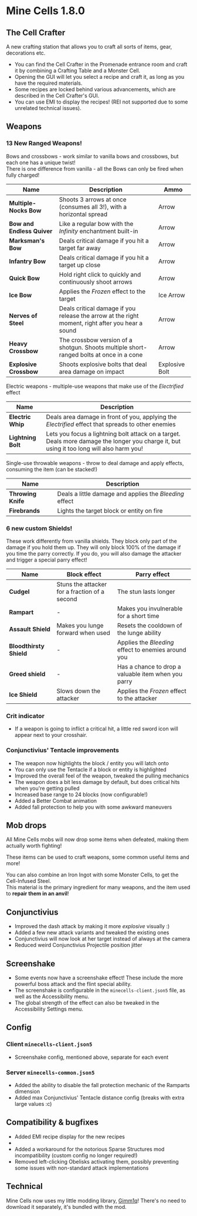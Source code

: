 # Mine Cells 1.8.0

## The Cell Crafter

A new crafting station that allows you to craft all sorts of items, gear, decorations etc.

- You can find the Cell Crafter in the Promenade entrance room and craft it by combining a Crafting Table and a Monster Cell.
- Opening the GUI will let you select a recipe and craft it, as long as you have the required materials.
- Some recipes are locked behind various advancements, which are described in the Cell Crafter's GUI.
- You can use EMI to display the recipes! (REI not supported due to some unrelated technical issues).

## Weapons

### 13 New Ranged Weapons!

Bows and crossbows - work similar to vanilla bows and crossbows, but each one has a unique twist!  
There is one difference from vanilla - all the Bows can only be fired when fully charged!

| Name                       | Description                                                                                      | Ammo           |
|----------------------------|--------------------------------------------------------------------------------------------------|----------------|
| **Multiple-Nocks Bow**     | Shoots 3 arrows at once (consumes all 3!), with a horizontal spread                              | Arrow          |
| **Bow and Endless Quiver** | Like a regular bow with the *Infinity* enchantment built-in                                      | Arrow          |
| **Marksman's Bow**         | Deals critical damage if you hit a target far away                                               | Arrow          |
| **Infantry Bow**           | Deals critical damage if you hit a target up close                                               | Arrow          |
| **Quick Bow**              | Hold right click to quickly and continuously shoot arrows                                        | Arrow          |
| **Ice Bow**                | Applies the *Frozen* effect to the target                                                        | Ice Arrow      |
| **Nerves of Steel**        | Deals critical damage if you release the arrow at the right moment, right after you hear a sound | Arrow          |
| **Heavy Crossbow**         | The crossbow version of a shotgun. Shoots multiple short-ranged bolts at once in a cone          | Arrow          |
| **Explosive Crossbow**     | Shoots explosive bolts that deal area damage on impact                                           | Explosive Bolt |

Electric weapons - multiple-use weapons that make use of the *Electrified* effect

| Name               | Description                                                                                                                               |
|--------------------|-------------------------------------------------------------------------------------------------------------------------------------------|
| **Electric Whip**  | Deals area damage in front of you, applying the *Electrified* effect that spreads to other enemies                                        |
| **Lightning Bolt** | Lets you focus a lightning bolt attack on a target. Deals more damage the longer you charge it, but using it too long will also harm you! |

Single-use throwable weapons - throw to deal damage and apply effects, consuming the item (can be stacked!)

| Name               | Description                                             |
|--------------------|---------------------------------------------------------|
| **Throwing Knife** | Deals a little damage and applies the *Bleeding* effect |
| **Firebrands**     | Lights the target block or entity on fire               |

### 6 new custom Shields!

These work differently from vanilla shields. They block only part of the damage if you hold them up. They will only
block 100% of the damage if you time the parry correctly. If you do, you will also damage the attacker and trigger a 
special parry effect!

| Name                    | Block effect                                  | Parry effect                                        |
|-------------------------|-----------------------------------------------|-----------------------------------------------------|
| **Cudgel**              | Stuns the attacker for a fraction of a second | The stun lasts longer                               |
| **Rampart**             | -                                             | Makes you invulnerable for a short time             |
| **Assault Shield**      | Makes you lunge forward when used             | Resets the cooldown of the lunge ability            |
| **Bloodthirsty Shield** | -                                             | Applies the *Bleeding* effect to enemies around you |
| **Greed shield**        | -                                             | Has a chance to drop a valuable item when you parry |
| **Ice Shield**          | Slows down the attacker                       | Applies the *Frozen* effect to the attacker         |

### Crit indicator

- If a weapon is going to inflict a critical hit, a little red sword icon will appear next to your crosshair.

### Conjunctivius' Tentacle improvements

- The weapon now highlights the block / entity you will latch onto
- You can only use the Tentacle if a block or entity is highlighted
- Improved the overall feel of the weapon, tweaked the pulling mechanics
- The weapon does a bit less damage by default, but does critical hits when you're getting pulled
- Increased base range to 24 blocks (now configurable!)
- Added a Better Combat animation
- Added fall protection to help you with some awkward maneuvers

## Mob drops

All Mine Cells mobs will now drop some items when defeated, making them actually worth fighting!

These items can be used to craft weapons, some common useful items and more!

You can also combine an Iron Ingot with some Monster Cells, to get the Cell-Infused Steel.  
This material is the primary ingredient for many weapons, and the item used to **repair them in an anvil**!

## Conjunctivius

- Improved the dash attack by making it more *explosive* visually :)
- Added a few new attack variants and tweaked the existing ones
- Conjunctivius will now look at her target instead of always at the camera
- Reduced weird Conjunctivius Projectile position jitter

## Screenshake

- Some events now have a screenshake effect! These include the more powerful boss attack and the flint special ability.
- The screenshake is configurable in the `minecells-client.json5` file, as well as the Accessibility menu.
- The global strength of the effect can also be tweaked in the Accessibility Settings menu.

## Config

### Client `minecells-client.json5`

- Screenshake config, mentioned above, separate for each event

### Server `minecells-common.json5`

- Added the ability to disable the fall protection mechanic of the Ramparts dimension
- Added max Conjunctivius' Tentacle distance config (breaks with extra large values :c)

## Compatibility & bugfixes

- Added EMI recipe display for the new recipes
- 
- Added a workaround for the notorious Sparse Structures mod incompatibility (custom config no longer required!)
- Removed left-clicking Obelisks activating them, possibly preventing some issues with non-standard attack implementations


## Technical

Mine Cells now uses my little modding library, [Gimm1q](https://github.com/mim1q/gimm1q)! There's no need to download
it separately, it's bundled with the mod.